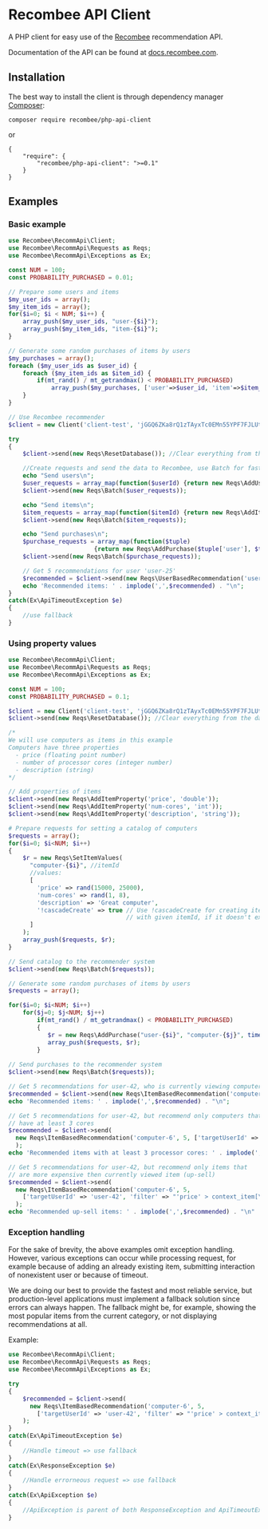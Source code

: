 # Recombee API Client

A PHP client for easy use of the [Recombee](https://www.recombee.com/) recommendation API.

Documentation of the API can be found at [docs.recombee.com](https://docs.recombee.com/).

## Installation

The best way to install the client is through dependency manager [Composer](https://getcomposer.org/):

```
composer require recombee/php-api-client
```
or
```
{
    "require": {
        "recombee/php-api-client": ">=0.1"
    }
}
```

## Examples

### Basic example
```php
use Recombee\RecommApi\Client;
use Recombee\RecommApi\Requests as Reqs;
use Recombee\RecommApi\Exceptions as Ex;

const NUM = 100;
const PROBABILITY_PURCHASED = 0.01;

// Prepare some users and items
$my_user_ids = array();
$my_item_ids = array();
for($i=0; $i < NUM; $i++) {
    array_push($my_user_ids, "user-{$i}");
    array_push($my_item_ids, "item-{$i}");
}

// Generate some random purchases of items by users
$my_purchases = array();
foreach ($my_user_ids as $user_id) {
    foreach ($my_item_ids as $item_id) {
        if(mt_rand() / mt_getrandmax() < PROBABILITY_PURCHASED)
            array_push($my_purchases, ['user'=>$user_id, 'item'=>$item_id]);
    }
}

// Use Recombee recommender
$client = new Client('client-test', 'jGGQ6ZKa8rQ1zTAyxTc0EMn55YPF7FJLUtaMLhbsGxmvwxgTwXYqmUk5xVZFw98L');

try
{
    $client->send(new Reqs\ResetDatabase()); //Clear everything from the database

    //Create requests and send the data to Recombee, use Batch for faster processing
    echo "Send users\n";
    $user_requests = array_map(function($userId) {return new Reqs\AddUser($userId);}, $my_user_ids);
    $client->send(new Reqs\Batch($user_requests));

    echo "Send items\n";
    $item_requests = array_map(function($itemId) {return new Reqs\AddItem($itemId);}, $my_item_ids);
    $client->send(new Reqs\Batch($item_requests));

    echo "Send purchases\n";
    $purchase_requests = array_map(function($tuple)
                        {return new Reqs\AddPurchase($tuple['user'], $tuple['item'], time());}, $my_purchases);
    $client->send(new Reqs\Batch($purchase_requests));

    // Get 5 recommendations for user 'user-25'
    $recommended = $client->send(new Reqs\UserBasedRecommendation('user-25', 5, ['rotationRate' => 0]));
    echo 'Recommended items: ' . implode(',',$recommended) . "\n";
}
catch(Ex\ApiTimeoutException $e)
{
    //use fallback
}
```

### Using property values
```php
use Recombee\RecommApi\Client;
use Recombee\RecommApi\Requests as Reqs;
use Recombee\RecommApi\Exceptions as Ex;

const NUM = 100;
const PROBABILITY_PURCHASED = 0.1;

$client = new Client('client-test', 'jGGQ6ZKa8rQ1zTAyxTc0EMn55YPF7FJLUtaMLhbsGxmvwxgTwXYqmUk5xVZFw98L');
$client->send(new Reqs\ResetDatabase()); //Clear everything from the database

/*
We will use computers as items in this example
Computers have three properties 
  - price (floating point number)
  - number of processor cores (integer number)
  - description (string)
*/

// Add properties of items
$client->send(new Reqs\AddItemProperty('price', 'double'));
$client->send(new Reqs\AddItemProperty('num-cores', 'int'));
$client->send(new Reqs\AddItemProperty('description', 'string'));

# Prepare requests for setting a catalog of computers
$requests = array();
for($i=0; $i<NUM; $i++)
{
    $r = new Reqs\SetItemValues(
      "computer-{$i}", //itemId
      //values:
      [ 
        'price' => rand(15000, 25000),
        'num-cores' => rand(1, 8),
        'description' => 'Great computer',
        '!cascadeCreate' => true // Use !cascadeCreate for creating item
                                 // with given itemId, if it doesn't exist
      ]
    );
    array_push($requests, $r);
}

// Send catalog to the recommender system
$client->send(new Reqs\Batch($requests));

// Generate some random purchases of items by users
$requests = array();

for($i=0; $i<NUM; $i++)
    for($j=0; $j<NUM; $j++)
        if(mt_rand() / mt_getrandmax() < PROBABILITY_PURCHASED)
        {
           $r = new Reqs\AddPurchase("user-{$i}", "computer-{$j}", time(), ['cascadeCreate' => true]);
           array_push($requests, $r);
        }
        
// Send purchases to the recommender system
$client->send(new Reqs\Batch($requests));

// Get 5 recommendations for user-42, who is currently viewing computer-6
$recommended = $client->send(new Reqs\ItemBasedRecommendation('computer-6', 5, ['targetUserId' => 'user-42']));
echo 'Recommended items: ' . implode(',',$recommended) . "\n";

// Get 5 recommendations for user-42, but recommend only computers that
// have at least 3 cores
$recommended = $client->send(
  new Reqs\ItemBasedRecommendation('computer-6', 5, ['targetUserId' => 'user-42', 'filter' => "'num-cores'>=3"])
  );
echo 'Recommended items with at least 3 processor cores: ' . implode(',',$recommended) . "\n";

// Get 5 recommendations for user-42, but recommend only items that
// are more expensive then currently viewed item (up-sell)
$recommended = $client->send(
  new Reqs\ItemBasedRecommendation('computer-6', 5,
    ['targetUserId' => 'user-42', 'filter' => "'price' > context_item[\"price\"]"])
  );
echo 'Recommended up-sell items: ' . implode(',',$recommended) . "\n"
```

### Exception handling

For the sake of brevity, the above examples omit exception handling. However, various exceptions can occur while processing request, for example because of adding an already existing item, submitting interaction of nonexistent user or because of timeout.

We are doing our best to provide the fastest and most reliable service, but production-level applications must implement a fallback solution since errors can always happen. The fallback might be, for example, showing the most popular items from the current category, or not displaying recommendations at all.

Example:
```php
use Recombee\RecommApi\Client;
use Recombee\RecommApi\Requests as Reqs;
use Recombee\RecommApi\Exceptions as Ex;

try
{
    $recommended = $client->send(
      new Reqs\ItemBasedRecommendation('computer-6', 5,
        ['targetUserId' => 'user-42', 'filter' => "'price' > context_item[\"price\"]"])
    );
}
catch(Ex\ApiTimeoutException $e)
{
    //Handle timeout => use fallback
}
catch(Ex\ResponseException $e)
{
    //Handle errorneous request => use fallback
}
catch(Ex\ApiException $e)
{
    //ApiException is parent of both ResponseException and ApiTimeoutException
}
```